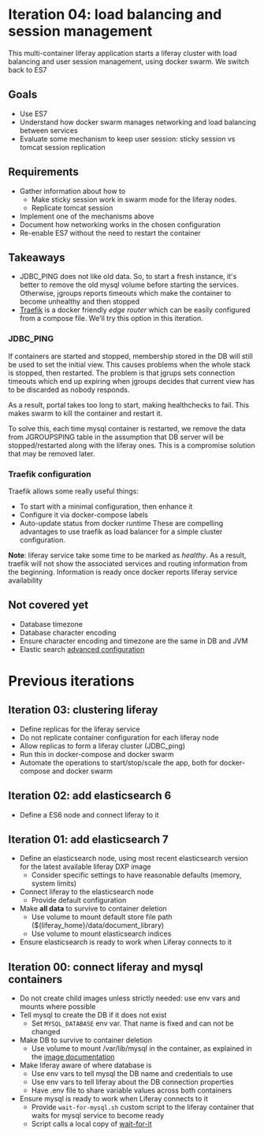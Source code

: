 # Iteration 04: load balancing and session management

This multi-container liferay application starts a liferay cluster with load balancing and user session management, using docker swarm. We switch back to ES7

## Goals
* Use ES7
* Understand how docker swarm manages networking and load balancing between services
* Evaluate some mechanism to keep user session: sticky session vs tomcat session replication 

## Requirements 
* Gather information about how to
  * Make sticky session work in swarm mode for the liferay nodes. 
  * Replicate tomcat session
* Implement one of the mechanisms above
* Document how networking works in the chosen configuration  
* Re-enable ES7 without the need to restart the container

## Takeaways
* JDBC_PING does not like old data. So, to start a fresh instance, it's better to remove the old mysql volume before starting the services. Otherwise, jgroups reports timeouts which make the container to become unhealthy and then stopped
* [Traefik](https://docs.traefik.io/) is a docker friendly _edge router_ which can be easily configured from a compose file. We'll try this option in this iteration.

### JDBC_PING
If containers are started and stopped, membership stored in the DB will still be used to set the initial view. This causes problems when the whole stack is stopped, then restarted.
The problem is that jgrups sets connection timeouts which end up expiring when jgroups decides that current view has to be discarded as nobody responds.

As a result, portal takes too long to start, making healthchecks to fail. This makes swarm to kill the container and restart it.

To solve this, each time mysql container is restarted, we remove the data from JGROUPSPING table in the assumption that DB server will be stopped/restarted along with the liferay ones.
This is a compromise solution that may be removed later.

### Traefik configuration
Traefik allows some really useful things:
 * To start with a minimal configuration, then enhance it
 * Configure it via docker-compose labels
 * Auto-update status from docker runtime 
These are compelling advantages to use traefik as load balancer for a simple cluster configuration.

__Note__: liferay service take some time to be marked as _healthy_. As a result, traefik will not show the associated services and routing information from the beginning. Information is ready once docker reports liferay service availability 

## Not covered yet
* Database timezone
* Database character encoding
* Ensure character encoding and timezone are the same in DB and JVM
* Elastic search [advanced configuration](https://www.elastic.co/guide/en/elasticsearch/reference/7.5/docker.html)

# Previous iterations

## Iteration 03: clustering liferay
* Define replicas for the liferay service
* Do not replicate container configuration for each liferay node
* Allow replicas to form a liferay cluster (JDBC_ping)
* Run this in docker-compose and docker swarm
* Automate the operations to start/stop/scale the app, both for docker-compose and docker swarm

## Iteration 02: add elasticsearch 6
* Define a ES6 node and connect liferay to it

## Iteration 01: add elasticsearch 7
* Define an elasticsearch node, using most recent elasticsearch version for the latest available liferay DXP image
    * Consider specific settings to have reasonable defaults (memory, system limits)
* Connect liferay to the elasticsearch node
    * Provide default configuration
* Make **all data** to survive to container deletion
    * Use volume to mount default store file path (${liferay_home}/data/document_library)
    * Use volume to mount elasticsearch indices    
* Ensure elasticsearch is ready to work when Liferay connects to it

## Iteration 00: connect liferay and mysql containers
* Do not create child images unless strictly needed: use env vars and mounts where possible
* Tell mysql to create the DB if it does not exist
    * Set `MYSQL_DATABASE` env var. That name is fixed and can not be changed
* Make DB to survive to container deletion
    * Use volume to mount /var/lib/mysql in the container, as explained in the [image documentation](https://hub.docker.com/_/mysql/)
* Make liferay aware of where database is
    * Use env vars to tell mysql the DB name and credentials to use
    * Use env vars to tell liferay about the DB connection properties
    * Have .env file to share variable values across both containers 
* Ensure mysql is ready to work when Liferay connects to it
    * Provide `wait-for-mysql.sh` custom script to the liferay container that waits for mysql service to become ready
    * Script calls a local copy of [wait-for-it](https://github.com/vishnubob/wait-for-it)
    